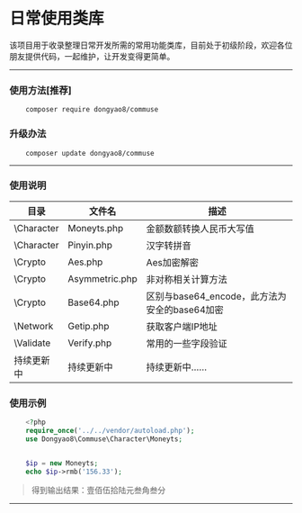 # 日常使用类库
 该项目用于收录整理日常开发所需的常用功能类库，目前处于初级阶段，欢迎各位朋友提供代码，一起维护，让开发变得更简单。
***
### 使用方法[推荐]

``` 
    composer require dongyao8/commuse
```

### 升级办法

``` 
    composer update dongyao8/commuse
```
***

### 使用说明

|   目录   |  文件名  |  描述   |
| ------- | ------- |-------  |
| \Character | Moneyts.php | 金额数额转换人民币大写值|
| \Character | Pinyin.php| 汉字转拼音|
| \Crypto |  Aes.php     | Aes加密解密 |
| \Crypto |  Asymmetric.php|  非对称相关计算方法 |
| \Crypto |Base64.php | 区别与base64_encode，此方法为安全的base64加密 |
| \Network | Getip.php| 获取客户端IP地址 |
| \Validate | Verify.php| 常用的一些字段验证 |
| 持续更新中 | 持续更新中| 持续更新中…… |


### 使用示例

```php
    <?php
    require_once('../../vendor/autoload.php');
    use Dongyao8\Commuse\Character\Moneyts;


    $ip = new Moneyts;
    echo $ip->rmb('156.33');
```
> 得到输出结果：壹佰伍拾陆元叁角叁分
***
